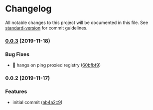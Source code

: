 # Changelog

All notable changes to this project will be documented in this file. See [standard-version](https://github.com/conventional-changelog/standard-version) for commit guidelines.

### [0.0.3](https://github.com/o-rango/update-notify/compare/v0.0.2...v0.0.3) (2019-11-18)


### Bug Fixes

* 🐛 hangs on ping proxied registry ([60bfbf9](https://github.com/o-rango/update-notify/commit/60bfbf9c73fe656cf9aa13220b2782972fd2fe86))

### 0.0.2 (2019-11-17)


### Features

* initial commit ([ab4a2c9](https://github.com/o-rango/update-notify/commit/ab4a2c9c9fc73cfb12ba23a98a75d9e6d4ebfd77))
